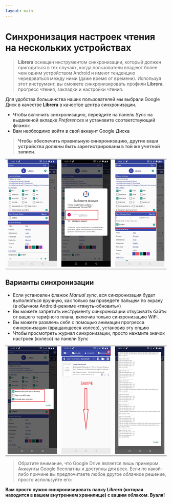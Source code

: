 ```yaml
---
layout: main
---
```


# Синхронизация настроек чтения на нескольких устройствах


> **Librera** оснащен инструментом синхронизации, который должен пригодиться в тех случаях, когда пользователи владеют более чем одним устройством Android и имеют тенденцию чередоваться между ними (даже время от времени). Используя этот инструмент, вы сможете синхронизировать профили **Librera**, прогресс чтения, закладки и настройки чтения.

Для удобства большинства наших пользователей мы выбрали Google Диск в качестве **Librera** в качестве центра синхронизации.

* Чтобы включить синхронизацию, перейдите на панель _Sync_ на выдвижной вкладке _Preferences_ и установите соответствующий флажок
* Вам необходимо войти в свой аккаунт Google Диска
 
> **Чтобы обеспечить правильную синхронизацию, другие ваши устройства должны быть зарегистрированы в той же учетной записи.**

||||
|-|-|-|
|![](1.jpg)|![](2.jpg)|![](3.jpg)|

## Варианты синхронизации

* Если установлен флажок _Manual sync_, вся синхронизация будет выполняться вручную, как только вы проведете пальцем по экрану (в обычном Android-режиме «тянуть-обновить»)
* Вы можете запретить инструменту синхронизации откусывать байты от вашего тарифного плана, включив только синхронизацию WiFi.
* Вы можете развлечь себя с помощью анимации прогресса синхронизации (вращающееся колесо), установив эту опцию
* Чтобы просмотреть журнал синхронизации, просто нажмите значок настроек (колесо) на панели _Sync_

||||
|-|-|-|
|![](32.jpg)|![](41.jpg)|![](42.jpg)|

> Обратите внимание, что Google Drive является лишь примером. Аккаунты Google бесплатны и доступны для всех. Если по какой-либо причине вы предпочитаете любое другое облачное решение, просто используйте его:

**Вам просто нужно синхронизировать папку _Librera_ (которая находится в вашем внутреннем хранилище) с вашим облаком. Вуаля!**
